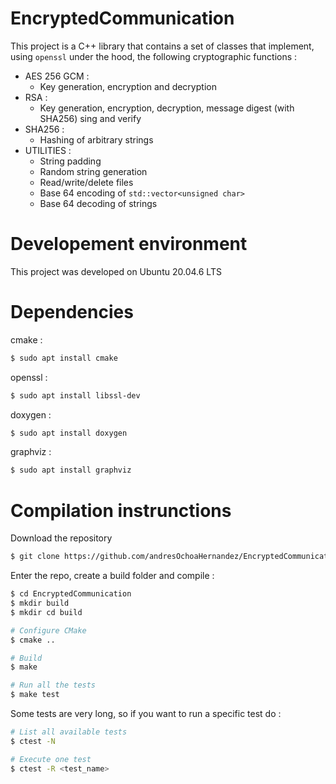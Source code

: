 # EncryptedCommunication
This project is a C++ library that contains a set of classes that implement, using ```openssl``` under the hood, the following cryptographic functions :  

* AES 256 GCM :
    - Key generation, encryption and decryption
* RSA : 
    - Key generation, encryption, decryption, message digest (with SHA256) sing and verify
* SHA256 :
    - Hashing of arbitrary strings
* UTILITIES : 
    - String padding
    - Random string generation
    - Read/write/delete files
    - Base 64 encoding of ```std::vector<unsigned char>```
    - Base 64 decoding of strings

# Developement environment
This project was developed on Ubuntu 20.04.6 LTS

# Dependencies
cmake : 
```bash
$ sudo apt install cmake
```
openssl : 
```bash
$ sudo apt install libssl-dev
```
doxygen : 
```bash
$ sudo apt install doxygen
```
graphviz : 
```bash
$ sudo apt install graphviz
```

# Compilation instrunctions
Download the repository
```bash
$ git clone https://github.com/andresOchoaHernandez/EncryptedCommunication
```
Enter the repo, create a build folder and compile : 
```bash
$ cd EncryptedCommunication
$ mkdir build
$ mkdir cd build

# Configure CMake
$ cmake ..

# Build
$ make

# Run all the tests
$ make test
```
Some tests are very long, so if you want to run a specific test do :
```bash
# List all available tests
$ ctest -N

# Execute one test
$ ctest -R <test_name>
```